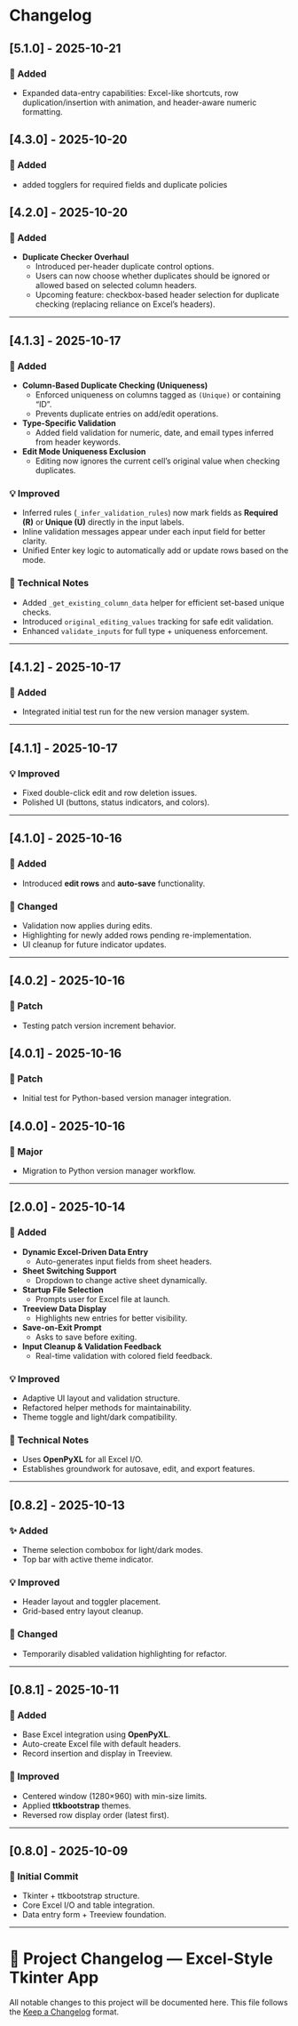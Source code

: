 # Changelog

## [5.1.0] - 2025-10-21
### 🚀 Added
- Expanded data-entry capabilities: Excel-like shortcuts, row duplication/insertion with animation, and header-aware numeric formatting.

## [4.3.0] - 2025-10-20
### 🚀 Added
- added togglers for required fields and duplicate policies

## [4.2.0] - 2025-10-20
### 🚀 Added
- **Duplicate Checker Overhaul**
  - Introduced per-header duplicate control options.
  - Users can now choose whether duplicates should be ignored or allowed based on selected column headers.
  - Upcoming feature: checkbox-based header selection for duplicate checking (replacing reliance on Excel’s headers).

---

## [4.1.3] - 2025-10-17
### 🚀 Added
- **Column-Based Duplicate Checking (Uniqueness)**
  - Enforced uniqueness on columns tagged as `(Unique)` or containing “ID”.
  - Prevents duplicate entries on add/edit operations.
- **Type-Specific Validation**
  - Added field validation for numeric, date, and email types inferred from header keywords.
- **Edit Mode Uniqueness Exclusion**
  - Editing now ignores the current cell’s original value when checking duplicates.

### 💡 Improved
- Inferred rules (`_infer_validation_rules`) now mark fields as **Required (R)** or **Unique (U)** directly in the input labels.
- Inline validation messages appear under each input field for better clarity.
- Unified Enter key logic to automatically add or update rows based on the mode.

### 🧠 Technical Notes
- Added `_get_existing_column_data` helper for efficient set-based unique checks.
- Introduced `original_editing_values` tracking for safe edit validation.
- Enhanced `validate_inputs` for full type + uniqueness enforcement.

---

## [4.1.2] - 2025-10-17
### 🚀 Added
- Integrated initial test run for the new version manager system.

---

## [4.1.1] - 2025-10-17
### 💡 Improved
- Fixed double-click edit and row deletion issues.
- Polished UI (buttons, status indicators, and colors).

---

## [4.1.0] - 2025-10-16
### 🚀 Added
- Introduced **edit rows** and **auto-save** functionality.

### 🧹 Changed
- Validation now applies during edits.
- Highlighting for newly added rows pending re-implementation.
- UI cleanup for future indicator updates.

---

## [4.0.2] - 2025-10-16
### 🧪 Patch
- Testing patch version increment behavior.

## [4.0.1] - 2025-10-16
### 🧪 Patch
- Initial test for Python-based version manager integration.

## [4.0.0] - 2025-10-16
### 🚀 Major
- Migration to Python version manager workflow.

---

## [2.0.0] - 2025-10-14
### 🚀 Added
- **Dynamic Excel-Driven Data Entry**
  - Auto-generates input fields from sheet headers.
- **Sheet Switching Support**
  - Dropdown to change active sheet dynamically.
- **Startup File Selection**
  - Prompts user for Excel file at launch.
- **Treeview Data Display**
  - Highlights new entries for better visibility.
- **Save-on-Exit Prompt**
  - Asks to save before exiting.
- **Input Cleanup & Validation Feedback**
  - Real-time validation with colored field feedback.

### 💡 Improved
- Adaptive UI layout and validation structure.
- Refactored helper methods for maintainability.
- Theme toggle and light/dark compatibility.

### 🧠 Technical Notes
- Uses **OpenPyXL** for all Excel I/O.
- Establishes groundwork for autosave, edit, and export features.

---

## [0.8.2] - 2025-10-13
### ✨ Added
- Theme selection combobox for light/dark modes.
- Top bar with active theme indicator.

### 💡 Improved
- Header layout and toggler placement.
- Grid-based entry layout cleanup.

### 🧹 Changed
- Temporarily disabled validation highlighting for refactor.

---

## [0.8.1] - 2025-10-11
### 🧩 Added
- Base Excel integration using **OpenPyXL**.
- Auto-create Excel file with default headers.
- Record insertion and display in Treeview.

### 🎨 Improved
- Centered window (1280×960) with min-size limits.
- Applied **ttkbootstrap** themes.
- Reversed row display order (latest first).

---

## [0.8.0] - 2025-10-09
### 🚀 Initial Commit
- Tkinter + ttkbootstrap structure.
- Core Excel I/O and table integration.
- Data entry form + Treeview foundation.

---

# 🧾 Project Changelog — Excel-Style Tkinter App
All notable changes to this project will be documented here.
This file follows the [Keep a Changelog](https://keepachangelog.com/en/1.1.0/) format.
